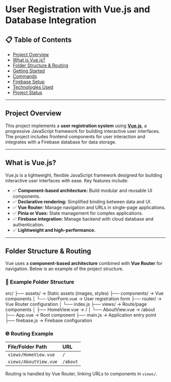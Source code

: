# User Registration with Vue.js and Database Integration

## 📋 Table of Contents

- [Project Overview](#project-overview)
- [What is Vue.js?](#what-is-vuejs)
- [Folder Structure & Routing](#folder-structure--routing)
- [Getting Started](#️-getting-started)
- [Commands](#commands)
- [Firebase Setup](#firebase-setup)
- [Technologies Used](#technologies-used)
- [Project Status](#project-status)

---

## Project Overview

This project implements a **user registration system** using [**Vue.js**](https://vuejs.org/), a progressive JavaScript framework for building interactive user interfaces. The project includes frontend components for user interaction and integrates with a Firebase database for data storage.

---

## What is Vue.js?

Vue.js is a lightweight, flexible JavaScript framework designed for building interactive user interfaces with ease. Key features include:

- ✅ **Component-based architecture:** Build modular and reusable UI components.
- ✅ **Declarative rendering:** Simplified binding between data and UI.
- ✅ **Vue Router:** Manage navigation and URLs in single-page applications.
- ✅ **Pinia or Vuex:** State management for complex applications.
- ✅ **Firebase integration:** Manage backend with cloud database and authentication.
- ✅ **Lightweight and high-performance.**

---

## Folder Structure & Routing

Vue uses a **component-based architecture** combined with **Vue Router** for navigation. Below is an example of the project structure.

### 📂 Example Folder Structure

src/
├── assets/ → Static assets (images, styles)
├── components/ → Vue components
│ └── UserForm.vue → User registration form
├── router/ → Vue Router configuration
│ └── index.js
├── views/ → Route/page components
│ ├── HomeView.vue → /
│ └── AboutView.vue → /about
├── App.vue → Root component
├── main.js → Application entry point
├── firebase.js → Firebase configuration


### 🌐 Routing Example

| File/Folder Path      | URL      |
| :-------------------- | :------- |
| `views/HomeView.vue`  | `/`      |
| `views/AboutView.vue` | `/about` |

Routing is handled by Vue Router, linking URLs to components in `views/`.